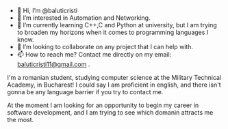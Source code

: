 - 👋 Hi, I’m @baluticristi
- 👀 I’m interested in Automation and Networking.
- 🌱 I’m currently learning C++,C and Python at university,
but I am trying to broaden my horizons when it comes to programming languages I know.
- 💞️ I’m looking to collaborate on any project that I can help with.
- 📫 How to reach me? Contact me directly on my email: baluticristi11@gmail.com .

I'm a romanian student, studying computer science at the Military Technical Academy, in Bucharest! 
I could say I am proficient in english, and there isn't gonna be any language barrier if you try to contact me.

  At the moment I am looking for an opportunity to begin my career in software development,
and I am trying to see which domanin attracts me the most. 
